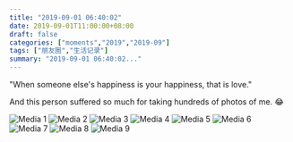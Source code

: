 ```yaml
---
title: "2019-09-01 06:40:02"
date: 2019-09-01T11:00:00+08:00
draft: false
categories: ["moments","2019","2019-09"]
tags: ["朋友圈","生活记录"]
summary: "2019-09-01 06:40:02..."
---
```


"When someone else's happiness is your happiness, that is love."

And this person suffered so much for taking hundreds of photos of me. 😂

![Media 1](/Moments/photos/2019-09-01/201909010640020.jpg)
![Media 2](/Moments/photos/2019-09-01/201909010640021.jpg)
![Media 3](/Moments/photos/2019-09-01/201909010640022.jpg)
![Media 4](/Moments/photos/2019-09-01/201909010640023.jpg)
![Media 5](/Moments/photos/2019-09-01/201909010640024.jpg)
![Media 6](/Moments/photos/2019-09-01/201909010640025.jpg)
![Media 7](/Moments/photos/2019-09-01/201909010640026.jpg)
![Media 8](/Moments/photos/2019-09-01/201909010640027.jpg)
![Media 9](/Moments/photos/2019-09-01/201909010640028.jpg)

